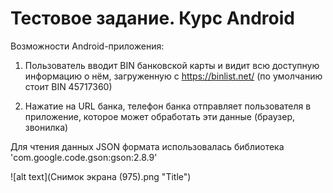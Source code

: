 # Тестовое задание. Курс Android

Возможности Android-приложения:

1. Пользователь вводит BIN банковской карты и видит всю доступную информацию о нём,
загруженную с https://binlist.net/ (по умолчанию стоит BIN 45717360)

2. Нажатие на URL банка, телефон банка отправляет пользователя в
приложение, которое может обработать эти данные (браузер, звонилка)

Для чтения данных JSON формата использовалась библиотека 'com.google.code.gson:gson:2.8.9'

![alt text](Снимок экрана (975).png "Title")